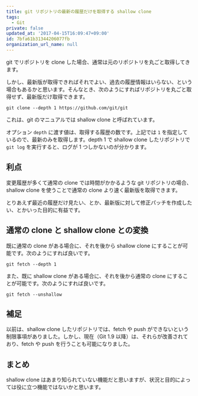 ```yaml
---
title: git リポジトリの最新の履歴だけを取得する shallow clone
tags:
  - Git
private: false
updated_at: '2017-04-15T16:09:47+09:00'
id: 7bfa61b31344206077fb
organization_url_name: null
---
```

git でリポジトリを clone した場合、通常は元のリポジトリを丸ごと取得してきます。

しかし、最新版が取得できればそれでよい、過去の履歴情報はいらない、という場合もあるかと思います。そんなとき、次のようにすればリポジトリを丸ごと取得せず、最新版だけ取得できます。

```
git clone --depth 1 https://github.com/git/git
```

これは、git のマニュアルでは shallow clone と呼ばれています。

オプション `depth` に渡す値は、取得する履歴の数です。上記では `1` を指定しているので、最新のみを取得します。depth 1 で shallow clone したリポジトリで `git log` を実行すると、ログが 1 つしかないのが分かります。

## 利点

変更履歴が多くて通常の clone では時間がかかるような git リポジトリの場合、shallow clone を使うことで通常の clone より速く最新版を取得できます。

とりあえず最近の履歴だけ見たい、とか、最新版に対して修正パッチを作成したい、とかいった目的に有益です。

## 通常の clone と shallow clone との変換

既に通常の clone がある場合に、それを後から shallow clone にすることが可能です。次のようにすれば良いです。

```
git fetch --depth 1
```

また、既に shallow clone がある場合に、それを後から通常の clone にすることが可能です。次のようにすれば良いです。

```
git fetch --unshallow
```

## 補足

以前は、shallow clone したリポジトリでは、fetch や push ができないという制限事項がありました。しかし、現在（Git 1.9 以降）は、それらが改善されており、fetch や push を行うことも可能になりました。

## まとめ

shallow clone はあまり知られていない機能だと思いますが、状況と目的によっては役に立つ機能ではないかと思います。
